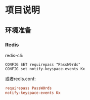 # 项目说明

## 环境准备
### Redis
redis-cli:
```shell script
CONFIG SET requirepass "PassW0rds"
CONFIG set notify-keyspace-events Kx
```
或者redis.conf:
```ini
requirepass PassW0rds
notify-keyspace-events Kx
```